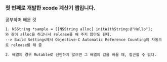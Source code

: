 ### 첫 번째로 개발한  xcode 계산기 앱입니다. 

공부하며 배운 것
```
1. NSString *sample = [[NSString alloc] initWithString:@"Hello"];
와 같이 alloc을 하고나서 release를 해 주지 않아도 된다.
--> Build Settings에서 Objective-C Automatic Reference Counting이 자동으로 release를 해 줌  
  
2. 배열의 경우 Mutable로 선언하지 않으면 그 배열의 값을 바꿀 때, 접근할 수 없다.
```